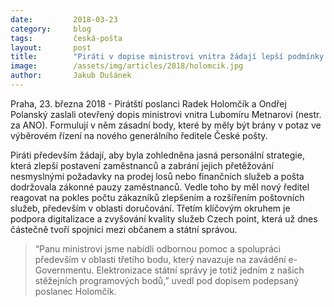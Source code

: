 ```yaml
---
date:         2018-03-23
category:     blog
tags:         česká-pošta
layout:       post
title:        "Piráti v dopise ministrovi vnitra žádají lepší podmínky pro zaměstnance pošty"
image:        /assets/img/articles/2018/holomcik.jpg
author:       Jakub Dušánek
---
```



Praha, 23. března 2018 - Pirátští poslanci Radek Holomčík a Ondřej Polanský zaslali otevřený dopis ministrovi vnitra Lubomíru Metnarovi (nestr. za ANO). Formulují v něm zásadní body, které by měly být brány v potaz ve výběrovém řízení na nového generálního ředitele České pošty. 

Piráti především žádají, aby byla zohledněna jasná personální strategie, která zlepší postavení zaměstnanců a zabrání jejich přetěžování nesmyslnými požadavky na prodej losů nebo finančních služeb a pošta dodržovala zákonné pauzy zaměstnanců. Vedle toho by měl nový ředitel reagovat na pokles počtu zákazníků zlepšením a rozšířením poštovních služeb, především v oblasti doručování. Třetím klíčovým okruhem je podpora digitalizace a zvyšování kvality služeb Czech point, která už dnes částečně tvoří spojnici mezi občanem a státní správou. 

> “Panu ministrovi jsme nabídli odbornou pomoc a spolupráci především v oblasti třetího bodu, který navazuje na zavádění e-Governmentu. Elektronizace státní správy je totiž jedním z našich stěžejních programových bodů,” uvedl pod dopisem podepsaný poslanec Holomčík.
